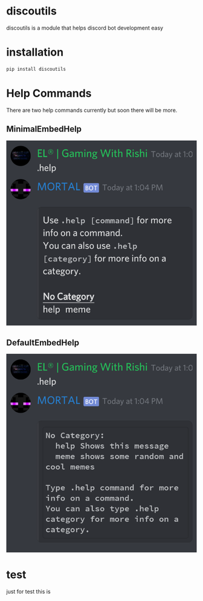 # discoutils
discoutils is a module that helps discord bot development easy

# installation
```bash
pip install discoutils
```

# Help Commands
There are two help commands currently but soon there will be more.
## MinimalEmbedHelp

[![MinimalEmbedHelp.png](https://github.com/Rishiraj0100/discoutils/blob/v0.0.3-beta/docs/img/Screenshot_20210309-130459.png)](https://raw.githubusercontent.com/Rishiraj0100/discoutils/v0.0.3-beta/docs/img/Screenshot_20210309-130459.png)

## DefaultEmbedHelp

[![DefaultEmbedHelp.png](https://github.com/Rishiraj0100/discoutils/blob/v0.0.3-beta/docs/img/Screenshot_20210309-130522.png)](https://raw.githubusercontent.com/Rishiraj0100/discoutils/v0.0.3-beta/docs/img/Screenshot_20210309-130522.png)

# test
just for test this is
